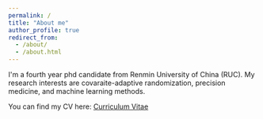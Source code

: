 ```yaml
---
permalink: /
title: "About me"
author_profile: true
redirect_from: 
  - /about/
  - /about.html
---
```


I'm a fourth year phd candidate from Renmin University of China (RUC). My research interests are covaraite-adaptive randomization, precision medicine, and machine learning methods. 

You can find my CV here: [Curriculum Vitae](../assets/Likun_Zhang_CV.pdf)

